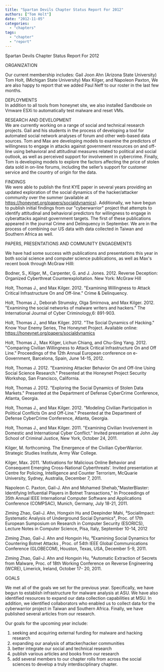```yaml
---
title: "Spartan Devils Chapter Status Report For 2012"
authors: ["Tom Holt"]
date: "2012-11-05"
categories: 
  - "chapters"
tags: 
  - "chapter"
  - "report"
---
```


Spartan Devils Chapter Status Report For 2012  
  
ORGANIZATION  
  
Our current membership includes: Gail Joon Ahn (Arizona State University) Tom Holt, (Michigan State University) Max Kilger, and Napoleon Paxton, We are also happy to report that we added Paul Neff to our roster in the last few months.  
  
DEPLOYMENTS  
In addition to all tools from honeynet site, we also installed Sandboxie on Vmware ESXi to automatically test malware and reset VMs.  
  
RESEARCH AND DEVELOPMENT  
We are currently working on a range of social and technical research projects. Gail and his students in the process of developing a tool for automated social network analyses of forum and other web-based data sources. Tom and Max are developing models to examine the predictors of willingness to engage in attacks against government resources on and off-line using behavioral and attitudinal measures related to political and social outlook, as well as perceived support for involvement in cybercrime. Finally, Tom is developing models to explore the factors affecting the price of stolen data sold in on-line forums, including the seller’s support for customer service and the country of origin for the data.  
  
FINDINGS  
We were able to publish the first KYE paper in several years providing an updated exploration of the social dynamics of the hacker/attacker community over the summer (available at https://honeynet.org/papers/socialdynamics). Additionally, we have begun to publish initial findings from our "cyberwarrior" project that attempts to identify attitudinal and behavioral predictors for willingness to engage in cyberattacks against government targets. The first of these publications appeared in the journal Crime and Delinquency in September. We are in the process of combining our US data with data collected in Taiwan and Southern Africa as well.  
  
PAPERS, PRESENTATIONS AND COMMUNITY ENGAGEMENTS  
  
We have had some success with publications and presentations this year in both social science and computer science publications, as well as Max's recent book through McGraw Hilll:  
  
Bodner, S., Kilger, M., Carpenter, G. and J. Jones. 2012. Reverse Deception: Organized Cyberthreat Counterexploitation. New York: McGraw Hill  
  
Holt, Thomas J., and Max Kilger. 2012. "Examining Willingness to Attack Critical Infrastructure On and Off-line." Crime & Delinquency.  
  
Holt, Thomas J., Deborah Strumsky, Olga Smirnova, and Max Kilger. 2012. 
"Examining the social networks of malware writers and hackers." The  
International Journal of Cyber Criminology,6: 891-903. 
  
Holt, Thomas J., and Max Kilger. 2012. "The Social Dynamics of Hacking."  
Know Your Enemy Series, The Honeynet Project. Available online:  
https://honeynet.org/papers/socialdynamics  
  
Holt, Thomas J., Max Kilger, Lichun Chiang, and Chu-Sing Yang. 2012. 
"Comparing Civilian Willingness to Attack Critical Infrastructure On and Off Line." Proceedings of the 12th Annual European conference on e-Government, Barcelona, Spain, June 14-15, 2012. 
  
Holt, Thomas J. 2012. "Examining Attacker Behavior On and Off-line Using Social Science Research." Presented at the Honeynet Project Security Workshop, San Francisco, California.  
  
Holt, Thomas J. 2012. "Exploring the Social Dynamics of Stolen Data Markets." Presented at the Department of Defense CyberCrime Conference, Atlanta, Georgia.  
  
Holt, Thomas J., and Max Kilger. 2012. "Modeling Civilian Participation in Political Conflicts On and Off-Line." Presented at the Department of Defense CyberCrime Conference, Atlanta, Georgia.  
  
Holt, Thomas J., and Max Kilger. 2011. "Examining Civilian Involvement in Domestic and International Cyber Conflict." Invited presentation at John Jay School of Criminal Justice, New York, October 24, 2011. 
  
Kilger, M. forthcoming. The Emergence of the Civilian CyberWarrior. Strategic Studies Institute, Army War College.  
  
Kilger, Max. 2011. 'Motivations for Malicious Online Behavior and Consequent Emerging Cross-National Cyberthreats'. Invited presentation at Centre for Policing, Intelligence and Counter Terrorism, McQuarie University, Sydney, Australia, December 7, 2011. 
  
Napoleon C. Paxton, Gail-J. Ahn and Mohamed Shehab,"MasterBlaster:  
Identifying Influential Players in Botnet Transactions," In Proceedings of 35th Annual IEEE International Computer Software and Applications Conference (COMPSAC), Munich, Germany, July 18-21, 2011. 
  
Ziming Zhao, Gail-J. Ahn, Hongxin Hu and Deepinder Mahi, ³SocialImpact:  
Systematic Analysis of Underground Social Dynamics², Proc. of 17th European Sumposium on Research in Computer Security (ESORICS), Lecture Notes in Computer Science, Pisa, Italy, September 10-14, 2012  
  
Ziming Zhao, Gail-J. Ahn and Hongxin Hu, ³Examining Social Dynamics for Countering Botnet Attacks , Proc. of 54th IEEE Global Communications Conference (GLOBECOM), Houston, Texas, USA, December 5-9, 2011. 
  
Ziming Zhao, Gail-J. Ahn and Hongxin Hu, ³Automatic Extraction of Secrets from Malware, Proc. of 18th Working Conference on Reverse Engineering (WCRE), Limerick, Ireland, October 17- 20, 2011. 
  
GOALS  
  
We met all of the goals we set for the previous year. Specifically, we have begun to establish infrastructure for malware analysis at ASU. We have also identified resources to expand our data collection capabilities at MSU. In addition, we identified collaborators who enabled us to collect data for the cyberwarrior project in Taiwan and Southern Africa. Finally, we have published several articles from our research.  
  
Our goals for the upcoming year include:  
1) seeking and acquiring external funding for malware and hacking research  
2) expanding our analysis of attacker/hacker communities  
3) better integrate our social and technical research  
4) publish various articles and books from our research  
5) add several members to our chapter rolls from across the social sciences to develop a truly interdisciplinary chapter.
